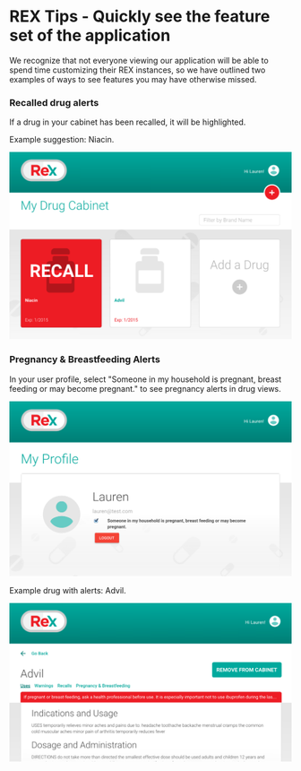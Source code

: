 # REX Tips - Quickly see the feature set of the application

We recognize that not everyone viewing our application will be able to spend time customizing their REX instances, so we have outlined two examples of ways to see features you may have otherwise missed. 

### Recalled drug alerts
If a drug in your cabinet has been recalled, it will be highlighted.  

Example suggestion: Niacin. 

![Cabinet](https://github.com/DeloitteDigitalDC/REX/blob/master/evidence/screenshots/cabinet.png)


### Pregnancy & Breastfeeding Alerts 

In your user profile, select "Someone in my household is pregnant, breast feeding or may become pregnant." to see pregnancy alerts in drug views. 

![Select Pregnant](https://github.com/DeloitteDigitalDC/REX/blob/master/evidence/screenshots/select-pregnancy.png)

Example drug with alerts: Advil.

![Advil](https://github.com/DeloitteDigitalDC/REX/blob/master/evidence/screenshots/pregnancy-alert.png)



